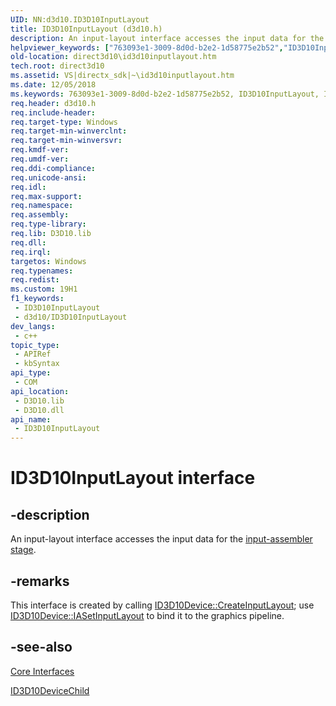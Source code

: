 ```yaml
---
UID: NN:d3d10.ID3D10InputLayout
title: ID3D10InputLayout (d3d10.h)
description: An input-layout interface accesses the input data for the input-assembler stage.
helpviewer_keywords: ["763093e1-3009-8d0d-b2e2-1d58775e2b52","ID3D10InputLayout","ID3D10InputLayout interface [Direct3D 10]","ID3D10InputLayout interface [Direct3D 10]","described","d3d10/ID3D10InputLayout","direct3d10.id3d10inputlayout"]
old-location: direct3d10\id3d10inputlayout.htm
tech.root: direct3d10
ms.assetid: VS|directx_sdk|~\id3d10inputlayout.htm
ms.date: 12/05/2018
ms.keywords: 763093e1-3009-8d0d-b2e2-1d58775e2b52, ID3D10InputLayout, ID3D10InputLayout interface [Direct3D 10], ID3D10InputLayout interface [Direct3D 10],described, d3d10/ID3D10InputLayout, direct3d10.id3d10inputlayout
req.header: d3d10.h
req.include-header: 
req.target-type: Windows
req.target-min-winverclnt: 
req.target-min-winversvr: 
req.kmdf-ver: 
req.umdf-ver: 
req.ddi-compliance: 
req.unicode-ansi: 
req.idl: 
req.max-support: 
req.namespace: 
req.assembly: 
req.type-library: 
req.lib: D3D10.lib
req.dll: 
req.irql: 
targetos: Windows
req.typenames: 
req.redist: 
ms.custom: 19H1
f1_keywords:
 - ID3D10InputLayout
 - d3d10/ID3D10InputLayout
dev_langs:
 - c++
topic_type:
 - APIRef
 - kbSyntax
api_type:
 - COM
api_location:
 - D3D10.lib
 - D3D10.dll
api_name:
 - ID3D10InputLayout
---
```


# ID3D10InputLayout interface


## -description

An input-layout interface accesses the input data for the <a href="https://docs.microsoft.com/windows/desktop/direct3d11/d3d10-graphics-programming-guide-input-assembler-stage">input-assembler stage</a>.

## -remarks

This interface is created by calling <a href="https://docs.microsoft.com/windows/desktop/api/d3d10/nf-d3d10-id3d10device-createinputlayout">ID3D10Device::CreateInputLayout</a>; use <a href="https://docs.microsoft.com/windows/desktop/api/d3d10/nf-d3d10-id3d10device-iasetinputlayout">ID3D10Device::IASetInputLayout</a> to bind it to the graphics pipeline.

## -see-also

<a href="https://docs.microsoft.com/windows/desktop/direct3d10/d3d10-graphics-reference-d3d10-core-interfaces">Core Interfaces</a>



<a href="https://docs.microsoft.com/windows/desktop/api/d3d10/nn-d3d10-id3d10devicechild">ID3D10DeviceChild</a>

